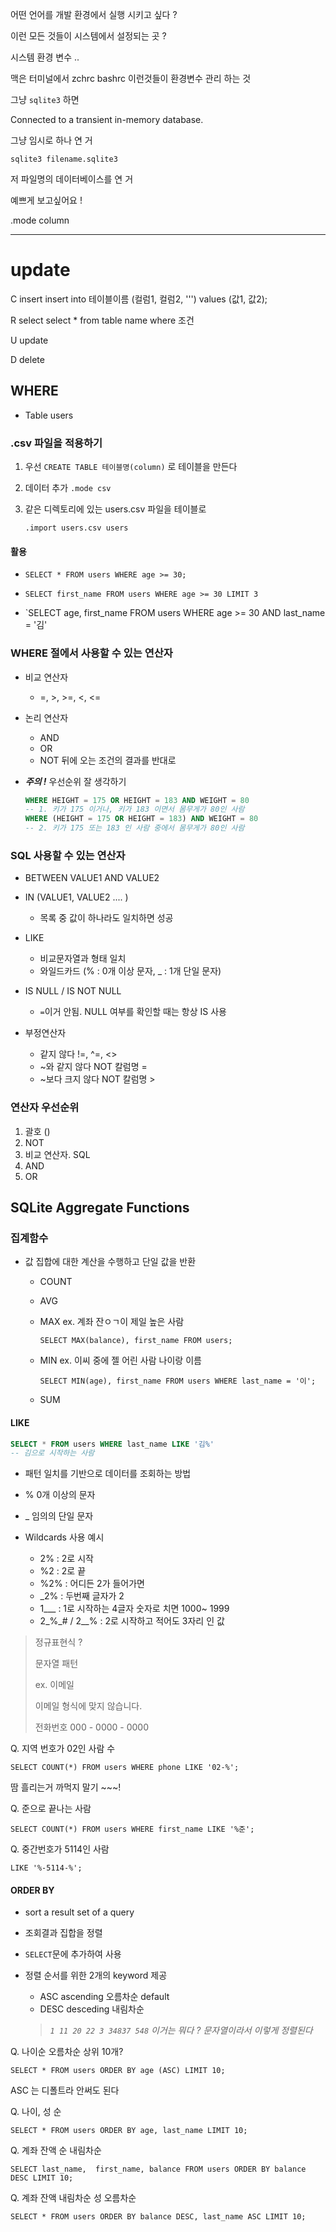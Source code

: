 어떤 언어를 개발 환경에서 실행 시키고 싶다 ? 

이런 모든 것들이 시스템에서 설정되는 곳 ? 

시스템 환경 변수 .. 

맥은 터미널에서 zchrc bashrc 이런것들이 환경변수 관리 하는 것 

그냥 `sqlite3` 하면 

Connected to a transient in-memory database.

그냥 임시로 하나 연 거 

`sqlite3 filename.sqlite3`

저 파일명의 데이터베이스를 연 거

예쁘게 보고싶어요 ! 

.mode column

---

# update

C insert insert into 테이블이름 (컬럼1, 컬럼2, ''') values (값1, 값2);

R select select * from table name where 조건

U update 

D delete



## WHERE

+ Table users

### .csv 파일을 적용하기 

1. 우선 `CREATE TABLE 테이블명(column)` 로 테이블을 만든다 

2. 데이터 추가 `.mode csv`

3. 같은 디렉토리에 있는 users.csv 파일을 테이블로 

   `.import users.csv users`



#### 활용

+ `SELECT * FROM users WHERE age >= 30;`

+ `SELECT first_name FROM users WHERE age >= 30 LIMIT 3`
+ `SELECT age, first_name FROM users WHERE age >= 30 AND last_name = '김'



### WHERE 절에서 사용할 수 있는 연산자

+ 비교 연산자 

  + =,  >, >=, <, <=

+ 논리 연산자 

  + AND
  + OR
  + NOT 뒤에 오는 조건의 결과를 반대로 

+ ***주의 !*** 우선순위 잘 생각하기 

  ```sql
  WHERE HEIGHT = 175 OR HEIGHT = 183 AND WEIGHT = 80
  -- 1. 키가 175 이거나, 키가 183 이면서 몸무게가 80인 사람
  WHERE (HEIGHT = 175 OR HEIGHT = 183) AND WEIGHT = 80
  -- 2. 키가 175 또는 183 인 사람 중에서 몸무게가 80인 사람
  ```



### SQL 사용할 수 있는 연산자

+ BETWEEN VALUE1 AND VALUE2

+ IN (VALUE1, VALUE2 .... )

  + 목록 중 값이 하나라도 일치하면 성공

+ LIKE

  + 비교문자열과 형태 일치
  + 와일드카드 (% : 0개 이상 문자, _ : 1개 단일 문자)

+ IS NULL / IS NOT NULL 

  + `=`이거 안됨. NULL 여부를 확인할 때는 항상 IS 사용

    

+ 부정연산자 
  + 같지 않다 !=, ^=, <>
  + ~와 같지 않다 NOT 칼럼명 =
  + ~보다 크지 않다 NOT 칼럼명 >

### 연산자 우선순위

1. 괄호 ()
2. NOT
3. 비교 연산자. SQL
4. AND
5. OR



## SQLite Aggregate Functions

### 집계함수

+ 값 집합에 대한 계산을 수행하고 단일 값을 반환

  + COUNT

  + AVG 

  + MAX ex. 계좌 잔ㅇㄱ이 제일 높은 사람

    `SELECT MAX(balance), first_name FROM users;`

  + MIN ex. 이씨 중에 젤 어린 사람 나이랑 이름 

    `SELECT MIN(age), first_name FROM users WHERE last_name = '이';`

  + SUM



#### LIKE

```sql
SELECT * FROM users WHERE last_name LIKE '김%'
-- 김으로 시작하는 사람
```

+ 패턴 일치를 기반으로 데이터를 조회하는 방법
+ % 0개 이상의 문자 
+ _ 임의의 단일 문자 

+ Wildcards 사용 예시 
  + 2% : 2로 시작
  + %2 : 2로 끝
  + %2% : 어디든 2가 들어가면 
  + _2% : 두번째 글자가 2 
  + 1___ : 1로 시작하는 4글자 숫자로 치면 1000~ 1999
  + 2\_%_# / 2\_\_% : 2로 시작하고 적어도 3자리 인 값

> 정규표현식 ? 
>
> 문자열 패턴 
>
> ex. 이메일 
>
> 이메일 형식에 맞지 않습니다. 
>
> 전화번호 000 - 0000 - 0000



Q.  지역 번호가 02인 사람 수

`SELECT COUNT(*) FROM users WHERE phone LIKE '02-%';`

땀 흘리는거 까먹지 말기 ~~~! 

Q. 준으로 끝나는 사람

`SELECT COUNT(*) FROM users WHERE first_name LIKE '%준';`

Q. 중간번호가 5114인 사람 

`LIKE '%-5114-%';`



#### ORDER BY

+ sort a result set of a query

+ 조회결과 집합을 정렬 

+ `SELECT`문에 추가하여 사용 

+ 정렬 순서를 위한 2개의 keyword 제공

  + ASC ascending 오름차순 default 
  + DESC desceding 내림차순

  > *`1 11 20 22 3 34837 548` 이거는 뭐다 ? 문자열이라서 이렇게 정렬된다*

Q. 나이순 오름차순 상위 10개? 

`SELECT * FROM users ORDER BY age (ASC) LIMIT 10;`

ASC 는 디폴트라 안써도 된다 

Q. 나이, 성 순 

`SELECT * FROM users ORDER BY age, last_name LIMIT 10;`

Q. 계좌 잔액 순 내림차순 

`SELECT last_name,  first_name, balance FROM users ORDER BY balance DESC LIMIT 10;`

Q. 계좌 잔액 내림차순 성 오름차순 

`SELECT * FROM users ORDER BY balance DESC, last_name ASC LIMIT 10;`



